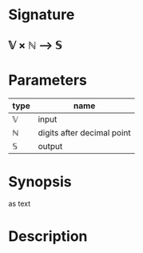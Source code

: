 # Signature
## 𝕍 × ℕ ⟶ 𝕊

# Parameters

| type | name |
|------|------|
|𝕍|input|
|ℕ|digits after decimal point|
|𝕊|output|

# Synopsis
as text

# Description
